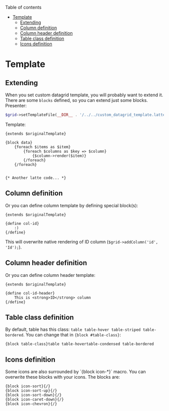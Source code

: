 Table of contents

- [Template](#template)
	- [Extending](#extending)
	- [Column definition](#column-definition)
	- [Column header definition](#column-header-definition)
	- [Table class definition](#table-class-definition)
	- [Icons definition](#icons-definition)

# Template

## Extending

When you set custom datagrid template, you will probably want to extend it. There are some `blocks` defined, so you can extend just some blocks. Presenter:

```php
$grid->setTemplateFile(__DIR__ . '/../../custom_datagrid_template.latte');
```

Template:

```
{extends $originalTemplate}

{block data}
	{foreach $items as $item}
		{foreach $columns as $key => $column}
			{$column->render($item)}
		{/foreach}
	{/foreach}


{* Another latte code... *}
```

## Column definition

Or you can define column template by defining special block(s):

```
{extends $originalTemplate}

{define col-id}
	:)
{/define}

```

This will overwrite native rendering of ID column (`$grid->addColumn('id', 'Id');`).

## Column header definition

Or you can define column header template:

```
{extends $originalTemplate}

{define col-id-header}
	This is <strong>ID</strong> column
{/define}

```

## Table class definition

By default, table has this class: `table table-hover table-striped table-bordered`. You can change that in `{block #table-class}`:

```
{block table-class}table table-hovertable-condensed table-bordered
```

## Icons definition

<p n:syntax="off">Some icons are also surrounded by `{block icon-*}` macro. You can overwrite these blocks with your icons. The blocks are:

```
{block icon-sort}{/}
{block icon-sort-up}{/}
{block icon-sort-down}{/}
{block icon-caret-down}{/}
{block icon-chevron}{/}
```
